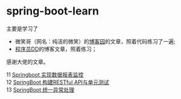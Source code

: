 # spring-boot-learn

主要是学习了
- 微笑哥（网名：纯洁的微笑）的[博客园](https://www.cnblogs.com/ityouknow/)的文章，照着代码练习了一遍;
- [程序员DD](http://blog.didispace.com/)的博客文章，照着练习；

感谢大佬的文章。


11 [Springboot 实现数据报表监控](https://github.com/ddxygq/spring-boot-learn/tree/master/spring-boot-monitor-mysql)<br>
12 [SpringBoot 构建RESTful API与单元测试](http://blog.didispace.com/springbootrestfulapi/)<br>
13 [SpringBoot 统一异常处理](http://blog.didispace.com/springbootexception/)